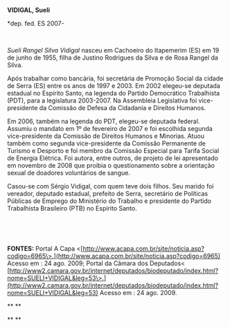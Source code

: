 **VIDIGAL, Sueli**

\*dep. fed. ES 2007-

 

*Sueli Rangel Silva Vidigal* nasceu em Cachoeiro do Itapemerim (ES) em
19 de junho de 1955, filha de Justino Rodrigues da Silva e de Rosa
Rangel da Silva.

Após trabalhar como bancária, foi secretária de Promoção Social da
cidade de Serra (ES) entre os anos de 1997 e 2003. Em 2002 elegeu-se
deputada estadual no Espírito Santo, na legenda do Partido Democrático
Trabalhista (PDT), para a legislatura 2003-2007. Na Assembleia
Legislativa foi vice-presidente da Comissão de Defesa da Cidadania e
Direitos Humanos.

Em 2006, também na legenda do PDT, elegeu-se deputada federal. Assumiu o
mandato em 1º de fevereiro de 2007 e foi escolhida segunda
vice-presidente da Comissão de Direitos Humanos e Minorias. Atuou também
como segunda vice-presidente da Comissão Permanente de Turismo e
Desporto e foi membro da Comissão Especial para Tarifa Social de Energia
Elétrica. Foi autora, entre outros, de projeto de lei apresentado em
novembro de 2008 que proibia o questionamento sobre a orientação sexual
de doadores voluntários de sangue.

Casou-se com Sérgio Vidigal, com quem teve dois filhos. Seu marido foi
vereador, deputado estadual, prefeito de Serra, secretário de Políticas
Públicas de Emprego do Ministério do Trabalho e presidente do Partido
Trabalhista Brasileiro (PTB) no Espírito Santo.

 

 

**FONTES:** Portal A Capa
\<[http://www.acapa.com.br/site/noticia.asp?codigo=6965\>.](http://www.acapa.com.br/site/noticia.asp?codigo=6965)
Acesso em : 24 ago. 2009; Portal da Câmara dos Deputados\<
[http://www2.camara.gov.br/internet/deputados/biodeputado/index.html?nome=SUELI+VIDIGAL&leg=53\>.](http://www2.camara.gov.br/internet/deputados/biodeputado/index.html?nome=SUELI+VIDIGAL&leg=53)
Acesso em : 24 ago. 2009.

** **

** **

 

 
